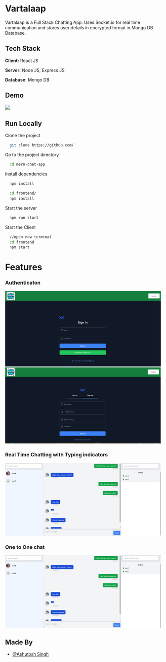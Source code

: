 # Vartalaap

Vartalaap is a Full Stack Chatting App.
Uses Socket.io for real time communication and stores user details in encrypted format in Mongo DB Database.

## Tech Stack

**Client:** React JS

**Server:** Node JS, Express JS

**Database:** Mongo DB

## Demo

![](https://github.com/cybermonk01)

## Run Locally

Clone the project

```bash
  git clone https://github.com/
```

Go to the project directory

```bash
  cd mern-chat-app
```

Install dependencies

```bash
  npm install
```

```bash
  cd frontend/
  npm install
```

Start the server

```bash
  npm run start
```

Start the Client

```bash
  //open now terminal
  cd frontend
  npm start
```

# Features

### Authenticaton

![](https://github.com/cybermonk01/vartalaap-chatApp/blob/master/ss/login.png)
![](https://github.com/cybermonk01/vartalaap-chatApp/blob/master/ss/register.png)

### Real Time Chatting with Typing indicators

![](https://github.com/cybermonk01/vartalaap-chatApp/blob/master/ss/chat%20.png)

### One to One chat

![](https://github.com/cybermonk01/vartalaap-chatApp/blob/master/ss/chat%20.png)



## Made By

- [@Ashutosh Singh](https://github.com/cybermonk01)

